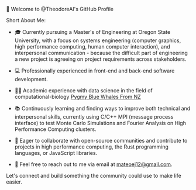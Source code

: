 👋 Welcome to @TheodoreAI's GitHub Profile

Short About Me:

- 🎓 Currently pursuing a Master's of Engineering at Oregon State University, with a focus on systems engineering (computer graphics, high performance computing, human computer interaction), and interpersonal communication - because the difficult part of engineering a new project is agreeing on project requirements across stakeholders.
- 💻 Professionally experienced in front-end and back-end software development.
- 👨‍🔬 Academic experience with data science in the field of computational-biology [Pygmy Blue Whales From NZ](https://royalsocietypublishing.org/doi/10.1098/rsos.220242)
- 📚 Continuously learning and finding ways to improve both technical and interpersonal skills, currently using C/C++ MPI (message process interface) to test Monte Carlo Simulations and Fourier Analysis on High Performance Computing clusters. 
- 🤝 Eager to collaborate with open-source communities and contribute to projects in high performance computing, the Rust programming languages, or JavaScript libraries.

- 📩 Feel free to reach out to me via email at mateoej12@gmail.com.



Let's connect and build something the community could use to make life easier.

<!---
TheodoreAI/TheodoreAI is a ✨ special ✨ repository because its `README.md` (this file) appears on your GitHub profile.
You can click the Preview link to take a look at your changes.
--->
